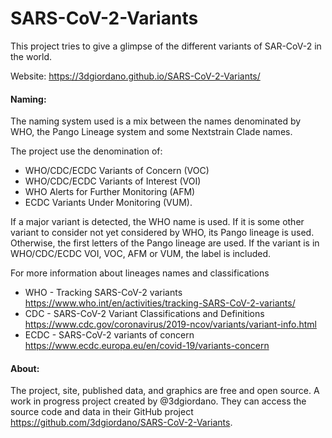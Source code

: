 # SARS-CoV-2-Variants

This project tries to give a glimpse of the different variants of SAR-CoV-2 in the world.

Website: https://3dgiordano.github.io/SARS-CoV-2-Variants/

#### Naming:

The naming system used is a mix between the names denominated by WHO, the Pango Lineage system and some Nextstrain Clade names.

The project use the denomination of:
- WHO/CDC/ECDC Variants of Concern (VOC)
- WHO/CDC/ECDC Variants of Interest (VOI)
- WHO Alerts for Further Monitoring (AFM)
- ECDC Variants Under Monitoring (VUM).

If a major variant is detected, the WHO name is used.
If it is some other variant to consider not yet considered by WHO, its Pango lineage is used.
Otherwise, the first letters of the Pango lineage are used.
If the variant is in WHO/CDC/ECDC VOI, VOC, AFM or VUM, the label is included. 

For more information about lineages names and classifications
- WHO - Tracking SARS-CoV-2 variants https://www.who.int/en/activities/tracking-SARS-CoV-2-variants/
- CDC - SARS-CoV-2 Variant Classifications and Definitions https://www.cdc.gov/coronavirus/2019-ncov/variants/variant-info.html
- ECDC - SARS-CoV-2 variants of concern https://www.ecdc.europa.eu/en/covid-19/variants-concern


#### About:

The project, site, published data, and graphics are free and open source.
A work in progress project created by @3dgiordano.
They can access the source code and data in their GitHub project https://github.com/3dgiordano/SARS-CoV-2-Variants.
